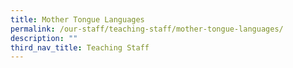 ```yaml
---
title: Mother Tongue Languages
permalink: /our-staff/teaching-staff/mother-tongue-languages/
description: ""
third_nav_title: Teaching Staff
---
```

